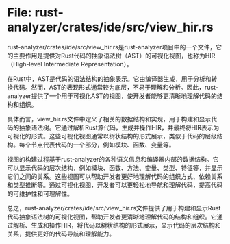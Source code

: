 # File: rust-analyzer/crates/ide/src/view_hir.rs

rust-analyzer/crates/ide/src/view_hir.rs是rust-analyzer项目中的一个文件，它的主要作用是提供对Rust代码的抽象语法树（AST）的可视化视图，也称为HIR（High-level Intermediate Representation）。

在Rust中，AST是代码的语法结构的抽象表示。它由编译器生成，用于分析和转换代码。然而，AST的表现形式通常较为底层，不易于理解和分析。因此，rust-analyzer提供了一个用于可视化AST的视图，使开发者能够更清晰地理解代码的结构和组织。

具体而言，view_hir.rs文件中定义了相关的数据结构和实现，用于构建和显示代码的抽象语法树。它通过解析Rust源代码，生成并操作HIR，并最终将HIR表示为可视化的形式。这些可视化视图通常以树状结构的形式展示，类似于代码的层级结构。每个节点代表代码的一个部分，例如模块、函数、变量等。

视图的构建过程基于rust-analyzer的各种语义信息和编译器内部的数据结构。它可以显示代码的层次结构，例如模块、函数、方法、变量、类型、特征等，并显示它们之间的关系。这些视图可以帮助开发者更好地理解代码的组织方式、依赖关系和类型推断等。通过可视化视图，开发者可以更轻松地导航和理解代码，提高代码的可维护性和可理解性。

总之，rust-analyzer/crates/ide/src/view_hir.rs文件提供了用于构建和显示Rust代码抽象语法树的可视化视图，帮助开发者更清晰地理解代码的结构和组织。它通过解析、生成和操作HIR，将代码以树状结构的形式展示，显示代码的层次结构和关系，提供更好的代码导航和理解能力。

